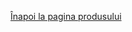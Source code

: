 <!DOCTYPE html>
<html lang="en">
<head>
    <meta charset="UTF-8">
    <meta name="viewport" content="width=device-width, initial-scale=1.3">
    <title>3D Model View</title>
    <script type="module" src="https://unpkg.com/@google/model-viewer"></script>
    <style>
        body {
            perspective: 1000px;
        }
        #iosMessage, #androidMessage {
            display: none;
            font-weight: bold;
            text-shadow: 3px 3px 4px black; /* Culoarea umbrei este negru */
            animation: rotateYInfinitely 2s linear infinite; /* Animație modificată pentru rotație pe axa Y la infinit */
        }
        @keyframes rotateYInfinitely {
            from {
                transform: rotateY(0);
            }
            to {
                transform: rotateY(360deg);
            }
        }
        .bounce {
            display: inline-block;
            animation: bounce 1s infinite;
        }
        @keyframes bounce {
            0%, 100% {
                transform: translateY(0);
            }
            50% {
                transform: translateY(-5px);
            }
        }
    </style>
</head>
<body>

<p id="iosMessage">Model 3D</p>
<p id="androidMessage">Model 3D</p>

<p><a href="https://vimeo.com/user74836700">Înapoi la pagina produsului</a></p>

<model-viewer src="Avatar4.glb" ios-src="Avatar4.usdz" ar ar-modes="webxr scene-viewer quick-look" camera-controls auto-rotate environment-image="neutral" shadow-intensity="4" alt="A 3D model of an avatar"></model-viewer>

<p id="arInstructionAndroid" style="display:none;">Apasă pe acest buton pentru a vedea <span class="bounce">↑</span> produsul în camera ta.</p>
<p id="arInstructionIOS" style="display:none;">Apasă pe acest buton pentru a vedea <span class="bounce">↑</span> produsul în camera ta.</p>

<script>
    function showMessageBasedOnOS() {
        var ua = navigator.userAgent || navigator.vendor || window.opera;
        if (/iPad|iPhone|iPod/.test(ua) && !window.MSStream) {
            document.getElementById('iosMessage').style.display = 'block';
            document.getElementById('arInstructionIOS').style.display = 'block';
            document.getElementById('androidMessage').style.display = 'none';
        } else if (/android/i.test(ua)) {
            document.getElementById('androidMessage').style.display = 'block';
            document.getElementById('arInstructionAndroid').style.display = 'block';
            document.getElementById('iosMessage').style.display = 'none';
        }
    }
    showMessageBasedOnOS();
</script>

</body>
</html>
